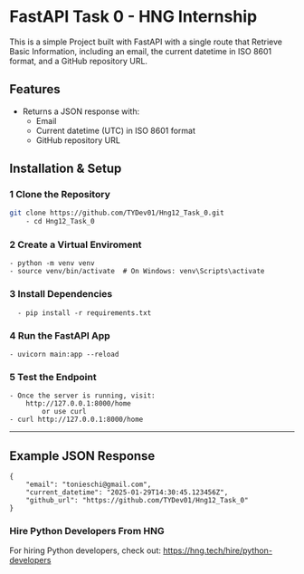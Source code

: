 # FastAPI Task 0 - HNG Internship

This is a simple Project built with FastAPI with a single route that Retrieve Basic Information, including an email, the current datetime in ISO 8601 format, and a GitHub repository URL.

## Features
- Returns a JSON response with:
  - Email
  - Current datetime (UTC) in ISO 8601 format
  - GitHub repository URL

## Installation & Setup

### 1 Clone the Repository
```bash
git clone https://github.com/TYDev01/Hng12_Task_0.git
    - cd Hng12_Task_0
```


### 2 Create a Virtual Enviroment
    - python -m venv venv
    - source venv/bin/activate  # On Windows: venv\Scripts\activate

### 3 Install Dependencies
```
  - pip install -r requirements.txt
```

### 4 Run the FastAPI App
    - uvicorn main:app --reload


### 5 Test the Endpoint
    - Once the server is running, visit:
        http://127.0.0.1:8000/home
            or use curl
    - curl http://127.0.0.1:8000/home

<hr>

## Example JSON Response
```
{
    "email": "tonieschi@gmail.com",
    "current_datetime": "2025-01-29T14:30:45.123456Z",
    "github_url": "https://github.com/TYDev01/Hng12_Task_0"
}
```


### Hire Python Developers From HNG

For hiring Python developers, check out:
<a href="https://hng.tech/hire/python-developers">https://hng.tech/hire/python-developers</a>

